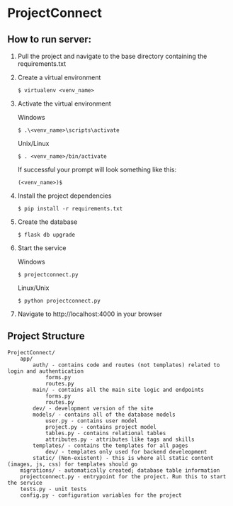 # ProjectConnect
## How to run server:
1. Pull the project and navigate to the base directory containing the requirements.txt
2. Create a virtual environment
    
    ```
    $ virtualenv <venv_name>
    ```
3. Activate the virtual environment
    
    Windows
    ```
    $ .\<venv_name>\scripts\activate
    ```
    
    Unix/Linux
    ```
    $ . <venv_name>/bin/activate
    ```
    
    If successful your prompt will look something like this:
    
    ```
    (<venv_name>)$
    ```
4. Install the project dependencies
    
    ```
    $ pip install -r requirements.txt
    ```

5. Create the database

    ```
    $ flask db upgrade
    ```
    

6. Start the service

    Windows
    ```
    $ projectconnect.py
    ```

    Linux/Unix
    ```
    $ python projectconnect.py
    ```


7. Navigate to http://localhost:4000 in your browser

## Project Structure

    ProjectConnect/
        app/
            auth/ - contains code and routes (not templates) related to login and authentication
                forms.py
                routes.py
            main/ - contains all the main site logic and endpoints
                forms.py
                routes.py
            dev/ - development version of the site
            models/ - contains all of the database models
                user.py - contains user model
                project.py - contains project model
                tables.py - contains relational tables
                attributes.py - attributes like tags and skills
            templates/ - contains the templates for all pages
                dev/ - templates only used for backend develeopment
            static/ (Non-existent) - this is where all static content (images, js, css) for templates should go
        migrations/ - automatically created; database table information
        projectconnect.py - entrypoint for the project. Run this to start the service
        tests.py - unit tests
        config.py - configuration variables for the project
